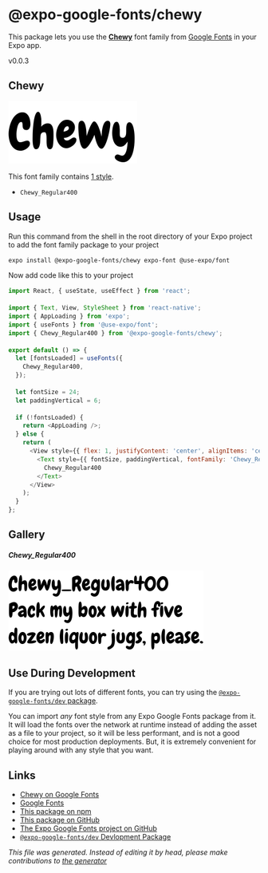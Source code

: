 # @expo-google-fonts/chewy

This package lets you use the [**Chewy**](https://fonts.google.com/specimen/Chewy) font family from [Google Fonts](https://fonts.google.com/) in your Expo app.

v0.0.3

## Chewy

![Chewy](./font-family.png)

This font family contains [1 style](#gallery).

- `Chewy_Regular400`

## Usage

Run this command from the shell in the root directory of your Expo project to add the font family package to your project
```sh
expo install @expo-google-fonts/chewy expo-font @use-expo/font
```

Now add code like this to your project
```js
import React, { useState, useEffect } from 'react';

import { Text, View, StyleSheet } from 'react-native';
import { AppLoading } from 'expo';
import { useFonts } from '@use-expo/font';
import { Chewy_Regular400 } from '@expo-google-fonts/chewy';

export default () => {
  let [fontsLoaded] = useFonts({
    Chewy_Regular400,
  });

  let fontSize = 24;
  let paddingVertical = 6;

  if (!fontsLoaded) {
    return <AppLoading />;
  } else {
    return (
      <View style={{ flex: 1, justifyContent: 'center', alignItems: 'center' }}>
        <Text style={{ fontSize, paddingVertical, fontFamily: 'Chewy_Regular400' }}>
          Chewy_Regular400
        </Text>
      </View>
    );
  }
};

```

## Gallery

##### Chewy_Regular400
![Chewy_Regular400](./d88ead910c7aca7ef7e4aec8e38bc7bd8ea2f85b93181a960e2747192d839469.ttf.png)


## Use During Development

If you are trying out lots of different fonts, you can try using the [`@expo-google-fonts/dev` package](https://www.npmjs.com/package/@expo-google-fonts/dev).

You can import *any* font style from any Expo Google Fonts package from it. It will load the fonts
over the network at runtime instead of adding the asset as a file to your project, so it will be 
less performant, and is not a good choice for most production deployments. But, it is extremely convenient
for playing around with any style that you want.

## Links

- [Chewy on Google Fonts](https://fonts.google.com/specimen/Chewy)
- [Google Fonts](https://fonts.google.com/)
- [This package on npm](https://www.npmjs.com/package/@expo-google-fonts/chewy)
- [This package on GitHub](https://github.com/expo/google-fonts/tree/master/font-packages/chewy)
- [The Expo Google Fonts project on GitHub](https://github.com/expo/google-fonts)
- [`@expo-google-fonts/dev` Devlopment Package](https://github.com/expo/google-fonts/tree/master/font-packages/dev)


*This file was generated. Instead of editing it by head, please make contributions to [the generator](https://github.com/expo/google-fonts/tree/master/packages/generator)*
